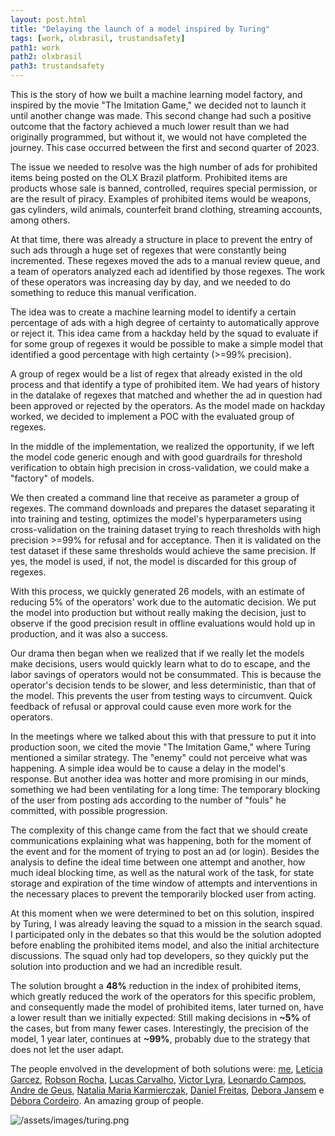 ```yaml
---
layout: post.html
title: "Delaying the launch of a model inspired by Turing"
tags: [work, olxbrasil, trustandsafety]
path1: work
path2: olxbrasil
path3: trustandsafety
---
```


This is the story of how we built a machine learning model factory, and inspired by the movie "The Imitation Game," we decided not to launch it until another change was made. This second change had such a positive outcome that the factory achieved a much lower result than we had originally programmed, but without it, we would not have completed the journey. This case occurred between the first and second quarter of 2023.

The issue we needed to resolve was the high number of ads for prohibited items being posted on the OLX Brazil platform. Prohibited items are products whose sale is banned, controlled, requires special permission, or are the result of piracy. Examples of prohibited items would be weapons, gas cylinders, wild animals, counterfeit brand clothing, streaming accounts, among others.

At that time, there was already a structure in place to prevent the entry of such ads through a huge set of regexes that were constantly being incremented. These regexes moved the ads to a manual review queue, and a team of operators analyzed each ad identified by those regexes. The work of these operators was increasing day by day, and we needed to do something to reduce this manual verification.

The idea was to create a machine learning model to identify a certain percentage of ads with a high degree of certainty to automatically approve or reject it. This idea came from a hackday held by the squad to evaluate if for some group of regexes it would be possible to make a simple model that identified a good percentage with high certainty (>=99% precision).

A group of regex would be a list of regex that already existed in the old process and that identify a type of prohibited item. We had years of history in the datalake of regexes that matched and whether the ad in question had been approved or rejected by the operators. As the model made on hackday worked, we decided to implement a POC with the evaluated group of regexes.

In the middle of the implementation, we realized the opportunity, if we left the model code generic enough and with good guardrails for threshold verification to obtain high precision in cross-validation, we could make a "factory" of models.

We then created a command line that receive as parameter a group of regexes. The command downloads and prepares the dataset separating it into training and testing, optimizes the model's hyperparameters using cross-validation on the training dataset trying to reach thresholds with high precision >=99% for refusal and for acceptance. Then it is validated on the test dataset if these same thresholds would achieve the same precision. If yes, the model is used, if not, the model is discarded for this group of regexes.

With this process, we quickly generated 26 models, with an estimate of reducing 5% of the operators' work due to the automatic decision. We put the model into production but without really making the decision, just to observe if the good precision result in offline evaluations would hold up in production, and it was also a success.

Our drama then began when we realized that if we really let the models make decisions, users would quickly learn what to do to escape, and the labor savings of operators would not be consummated. This is because the operator's decision tends to be slower, and less deterministic, than that of the model. This prevents the user from testing ways to circumvent. Quick feedback of refusal or approval could cause even more work for the operators.

In the meetings where we talked about this with that pressure to put it into production soon, we cited the movie "The Imitation Game," where Turing mentioned a similar strategy. The "enemy" could not perceive what was happening. A simple idea would be to cause a delay in the model's response. But another idea was hotter and more promising in our minds, something we had been ventilating for a long time: The temporary blocking of the user from posting ads according to the number of "fouls" he committed, with possible progression.

The complexity of this change came from the fact that we should create communications explaining what was happening, both for the moment of the event and for the moment of trying to post an ad (or login). Besides the analysis to define the ideal time between one attempt and another, how much ideal blocking time, as well as the natural work of the task, for state storage and expiration of the time window of attempts and interventions in the necessary places to prevent the temporarily blocked user from acting.

At this moment when we were determined to bet on this solution, inspired by Turing, I was already leaving the squad to a mission in the search squad. I participated only in the debates so that this would be the solution adopted before enabling the prohibited items model, and also the initial architecture discussions. The squad only had top developers, so they quickly put the solution into production and we had an incredible result.

The solution brought a **48%** reduction in the index of prohibited items, which greatly reduced the work of the operators for this specific problem, and consequently made the model of prohibited items, later turned on, have a lower result than we initially expected: Still making decisions in **~5%** of the cases, but from many fewer cases. Interestingly, the precision of the model, 1 year later, continues at **~99%**, probably due to the strategy that does not let the user adapt.

The people envolved in the development of both solutions were: [me](https://www.linkedin.com/in/timotta/), [Leticia Garcez](https://www.linkedin.com/in/let%C3%ADciagarcez/), [Robson Rocha](https://www.linkedin.com/in/robson-rocha-512a5b16/), [Lucas Carvalho](https://www.linkedin.com/in/carvalho-lucas/), [Victor Lyra](https://www.linkedin.com/in/victorseidl/), [Leonardo Campos](https://www.linkedin.com/in/leonardopereiracampos/), [Andre de Geus](https://www.linkedin.com/in/geusandre/), [Natalia Maria Karmierczak](https://www.linkedin.com/in/nataliakarmierczak), [Daniel Freitas](https://www.linkedin.com/in/daniel-freitas-7487b5136/), [Debora Jansem](https://www.linkedin.com/in/debora-algamis-jansen-273187106/) e [Débora Cordeiro](https://www.linkedin.com/in/deborah-cordeiro-568298121/). An amazing group of people.


![/assets/images/turing.png](/assets/images/turing.png)
